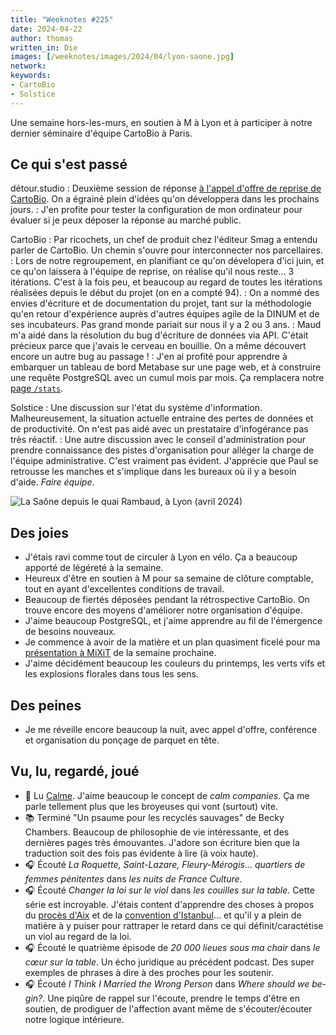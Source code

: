 ```yaml
---
title: "Weeknotes #225"
date: 2024-04-22
author: thomas
written_in: Die
images: [/weeknotes/images/2024/04/lyon-saone.jpg]
network:
keywords:
- CartoBio
- Solstice
---
```


Une semaine hors-les-murs, en soutien à M à Lyon et à participer à notre dernier
séminaire d'équipe CartoBio à Paris.

<!--more-->

## Ce qui s'est passé

détour.studio
: Deuxième session de réponse [à l'appel d'offre de reprise de CartoBio](https://www.marches-publics.gouv.fr/app.php/entreprise/consultation/2515306). On a égrainé plein d'idées qu'on développera dans les prochains jours.
: J'en profite pour tester la configuration de mon ordinateur pour évaluer si je peux déposer la réponse au marché public.

CartoBio
: Par ricochets, un chef de produit chez l'éditeur Smag a entendu parler de CartoBio. Un chemin s'ouvre pour interconnecter nos parcellaires.
: Lors de notre regroupement, en planifiant ce qu'on dévelopera d'ici juin, et ce qu'on laissera à l'équipe de reprise, on réalise qu'il nous reste… 3 itérations. C'est à la fois peu, et beaucoup au regard de toutes les itérations réalisées depuis le début du projet (on en a compté 94).
: On a nommé des envies d'écriture et de documentation du projet, tant sur la méthodologie qu'en retour d'expérience auprès d'autres équipes agile de la DINUM et de ses incubateurs. Pas grand monde pariait sur nous il y a 2 ou 3 ans.
: Maud m'a aidé dans la résolution du bug d'écriture de données via API. C'était précieux parce que j'avais le cerveau en bouillie. On a même découvert encore un autre bug au passage !
: J'en ai profité pour apprendre à embarquer un tableau de bord Metabase sur une page web, et à construire une requête PostgreSQL avec un cumul mois par mois. Ça remplacera notre [page `/stats`](https://cartobio.agencebio.org/stats).

Solstice
: Une discussion sur l'état du système d'information. Malheureusement, la situation actuelle entraine des pertes de données et de productivité. On n'est pas aidé avec un prestataire d'infogérance pas très réactif.
: Une autre discussion avec le conseil d'administration pour prendre connaissance des pistes d'organisation pour alléger la charge de l'équipe administrative. C'est vraiment pas évident. J'apprécie que Paul se retrousse les manches et s'implique dans les bureaux où il y a besoin d'aide. _Faire équipe_.

![](/weeknotes/images/2024/04/lyon-saone.jpg "La Saône depuis le quai Rambaud, à Lyon (avril 2024)")

## Des joies

- J'étais ravi comme tout de circuler à Lyon en vélo. Ça a beaucoup apporté de légéreté à la semaine.
- Heureux d'être en soutien à M pour sa semaine de clôture comptable, tout en ayant d'excellentes conditions de travail.
- Beaucoup de fiertés déposées pendant la rétrospective CartoBio. On trouve encore des moyens d'améliorer notre organisation d'équipe.
- J'aime beaucoup PostgreSQL, et j'aime apprendre au fil de l'émergence de besoins nouveaux.
- Je commence à avoir de la matière et un plan quasiment ficelé pour ma [présentation à MiXiT](https://mixitconf.org/fr/2024/recruter-avec-amour) de la semaine prochaine.
- J'aime décidément beaucoup les couleurs du printemps, les verts vifs et les explosions florales dans tous les sens.

## Des peines

- Je me réveille encore beaucoup la nuit, avec appel d'offre, conférence et organisation du ponçage de parquet en tête.

## Vu, lu, regardé, joué

- 🔗 Lu [Calme](https://larlet.fr/david/2024/04/18/). J'aime beaucoup le concept de <i lang="en">calm companies</i>. Ça me parle tellement plus que les broyeuses qui vont (surtout) vite.
- 📚 Terminé "Un psaume pour les recyclés sauvages" de Becky Chambers. Beaucoup de philosophie de vie intéressante, et des dernières pages très émouvantes. J'adore son écriture bien que la traduction soit des fois pas évidente à lire (à voix haute).
- 🎧 Écouté <i lang="fr">La Roquette, Saint-Lazare, Fleury-Mérogis… quartiers de femmes pénitentes</i> dans <i lang="fr">les nuits de France Culture</i>.
- 🎧 Écouté <i lang="fr">Changer la loi sur le viol</i> dans <i lang="fr">les couilles sur la table</i>. Cette série est incroyable. J'étais content d'apprendre des choses à propos du [procès d'Aix](https://fr.wikipedia.org/wiki/Affaire_Tonglet-Castellano) et de la [convention d'Istanbul](https://www.coe.int/fr/web/istanbul-convention/key-facts)… et qu'il y a plein de matière à y puiser pour rattraper le retard dans ce qui définit/caractétise un viol au regard de la loi.
- 🎧 Écouté le quatrième épisode de <i lang="fr">20 000 lieues sous ma chair</i> dans <i lang="fr">le cœur sur la table</i>. Un écho juridique au précédent podcast. Des super exemples de phrases à dire à des proches pour les soutenir.
- 🎧 Écouté <i lang="en">I Think I Married the Wrong Person</i> dans <i lang="en">Where should we begin?</i>. Une piqûre de rappel sur l'écoute, prendre le temps d'être en soutien, de prodiguer de l'affection avant même de s'écouter/écouter notre logique intérieure.
